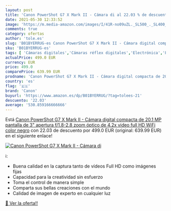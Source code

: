 ```yaml
---
layout: post
title: 'Canon PowerShot G7 X Mark II - Cámara di al 22.03 % de descuento'
date: 2021-05-30 12:33:52
image: 'https://m.media-amazon.com/images/I/41R-no09uZL._SL500_._SL400_.jpg'
comments: true
category: ofertas
author: 'tole.es'
slug: 'B01BYERRUG-es Canon PowerShot G7 X Mark II - Cámara digital compacta de...'
sku: 'B01BYERRUG-es'
tags: [ 'Cámaras digitales','Cámaras réflex digitales','Electrónica','Fotografía y videocámaras','canon','full','hd','wifi', ]
actualPrice: 499.0 EUR
currency: EUR
price: 499.0
comparePrice: 639.99 EUR
prodname: 'Canon PowerShot G7 X Mark II - Cámara digital compacta de 20.1 MP  pantalla de 3"  apertura f/1.8-2.8  zoom óptico de 4.2x  video full HD  WiFi   color negro'
country: 'es'
flag: '🇪🇸'
brand: 'Canon'
buyurl: 'https://www.amazon.es/dp/B01BYERRUG/?tag=tolees-21'
descuento: '22.03'
average: '530.859166666666'
---
```


Está [Canon PowerShot G7 X Mark II - Cámara digital compacta de 20.1 MP  pantalla de 3"  apertura f/1.8-2.8  zoom óptico de 4.2x  video full HD  WiFi   color negro](https://www.amazon.es/dp/B01BYERRUG/?tag=tolees-21) con 22.03 de descuento por 499.0 EUR (original: 639.99 EUR) en el siguiente enlace!

[![Canon PowerShot G7 X Mark II - Cámara di](https://m.media-amazon.com/images/I/41R-no09uZL._SL500_._SL400_.jpg)](https://www.amazon.es/dp/B01BYERRUG/?tag=tolees-21)

ℹ️:

- Buena calidad en la captura tanto de vídeos Full HD como imágenes fijas
- Capacidad para la creatividad sin esfuerzo
- Toma el control de manera simple
- Comparta sus bellas creaciones con el mundo
- Calidad de imagen de experto en cualquier luz

[🛒 Ver la oferta!!](https://www.amazon.es/dp/B01BYERRUG/?tag=tolees-21)
